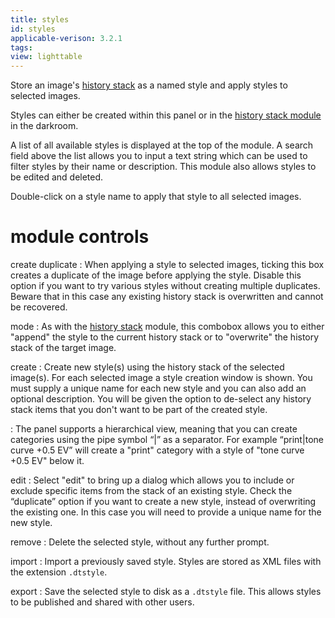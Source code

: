 ```yaml
---
title: styles
id: styles
applicable-verison: 3.2.1
tags: 
view: lighttable
---
```


Store an image's [history stack](../../../darkroom/processing-modules-and-pixelpipe/history-stack.md) as a named style and apply styles to selected images. 

Styles can either be created within this panel or in the [history stack module](../darkroom/history-stack.md) in the darkroom.

A list of all available styles is displayed at the top of the module. A search field above the list allows you to input a text string which can be used to filter styles by their name or description. This module also allows styles to be edited and deleted.

Double-click on a style name to apply that style to all selected images. 

# module controls

create duplicate
: When applying a style to selected images, ticking this box creates a duplicate of the image before applying the style. Disable this option if you want to try various styles without creating multiple duplicates. Beware that in this case any existing history stack is overwritten and cannot be recovered.

mode
: As with the [history stack](./history-stack.md) module, this combobox allows you to either "append" the style to the current history stack or to "overwrite" the history stack of the target image.

create
: Create new style(s) using the history stack of the selected image(s). For each selected image a style creation window is shown. You must supply a unique name for each new style and you can also add an optional description. You will be given the option to de-select any history stack items that you don't want to be part of the created style.

: The panel supports a hierarchical view, meaning that you can create categories using the pipe symbol “|” as a separator. For example “print|tone curve +0.5 EV” will create a "print" category with a style of "tone curve +0.5 EV" below it.

edit
: Select "edit" to bring up a dialog which allows you to include or exclude specific items from the stack of an existing style. Check the “duplicate” option if you want to create a new style, instead of overwriting the existing one. In this case you will need to provide a unique name for the new style.

remove
: Delete the selected style, without any further prompt.

import
: Import a previously saved style. Styles are stored as XML files with the extension `.dtstyle`.

export
: Save the selected style to disk as a `.dtstyle` file. This allows styles to be published and shared with other users.
